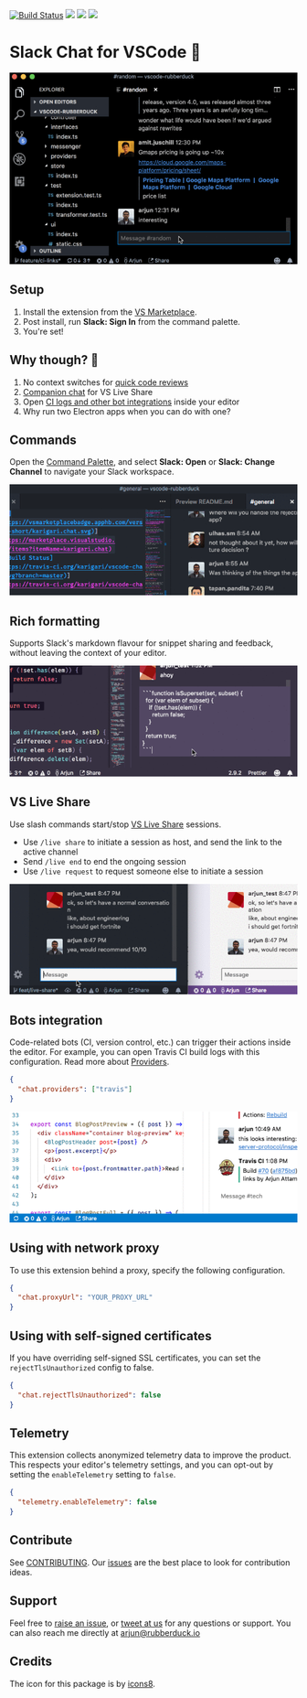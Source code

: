 [![Build Status](https://travis-ci.org/karigari/vscode-chat.svg?branch=master)](https://travis-ci.org/karigari/vscode-chat)
[![](https://vsmarketplacebadge.apphb.com/installs/karigari.chat.svg)](https://marketplace.visualstudio.com/items?itemName=karigari.chat)
[![](https://img.shields.io/vscode-marketplace/r/karigari.chat.svg)](https://marketplace.visualstudio.com/items?itemName=karigari.chat)
[![](https://img.shields.io/badge/join-slack-orange.svg)](https://join.slack.com/t/karigarihq/shared_invite/enQtMzM5NzQxNjQxNTA1LTM0ZDFhNWQ3YmEyYmExZTY1ODJmM2U3NzExM2E0YmQxODcxYTgwYzczOTVkOGY5ODk2MWE0MzE2ODliNGU1ZDc)

# Slack Chat for VSCode 💬

![Demo gif](public/example-v2.gif)

## Setup

1.  Install the extension from the [VS Marketplace](https://marketplace.visualstudio.com/items?itemName=karigari.chat).
2.  Post install, run **Slack: Sign In** from the command palette.
3.  You're set!

## Why though? 🤔

1.  No context switches for [quick code reviews](#rich-formatting)
2.  [Companion chat](#vs-live-share) for VS Live Share
3.  Open [CI logs and other bot integrations](#bots-integration) inside your editor
4.  Why run two Electron apps when you can do with one?

## Commands

Open the [Command Palette](https://code.visualstudio.com/docs/getstarted/userinterface#_command-palette), and select **Slack: Open** or **Slack: Change Channel** to navigate your Slack workspace.

![Slack commands](public/commands.gif)

## Rich formatting

Supports Slack's markdown flavour for snippet sharing and feedback, without leaving the context of your editor.

![Markdown](public/markdown.gif)

## VS Live Share

Use slash commands start/stop [VS Live Share](https://visualstudio.microsoft.com/services/live-share/) sessions.

- Use `/live share` to initiate a session as host, and send the link to the active channel
- Send `/live end` to end the ongoing session
- Use `/live request` to request someone else to initiate a session

![Live Share](public/live-share.gif)

## Bots integration

Code-related bots (CI, version control, etc.) can trigger their actions inside the editor. For example, you can open Travis CI build logs with this configuration. Read more about [Providers](CONTRIBUTING.md#providers).

```json
{
  "chat.providers": ["travis"]
}
```

![Travis CI logs](public/ci.gif)

## Using with network proxy

To use this extension behind a proxy, specify the following configuration.

```json
{
  "chat.proxyUrl": "YOUR_PROXY_URL"
}
```

## Using with self-signed certificates

If you have overriding self-signed SSL certificates, you can set the `rejectTlsUnauthorized` config to false.

```json
{
  "chat.rejectTlsUnauthorized": false
}
```

## Telemetry

This extension collects anonymized telemetry data to improve the product. This respects your editor's telemetry settings, and you can opt-out by setting the `enableTelemetry` setting to `false`.

```json
{
  "telemetry.enableTelemetry": false
}
```

## Contribute

See [CONTRIBUTING](CONTRIBUTING.md). Our [issues](https://github.com/karigari/vscode-chat/issues) are the best place to look for contribution ideas.

## Support

Feel free to [raise an issue](https://github.com/karigari/vscode-chat/issues), or [tweet at us](https://twitter.com/getrubberduck) for any questions or support. You can also reach me directly at arjun@rubberduck.io

## Credits

The icon for this package is by [icons8](https://icons8.com).
